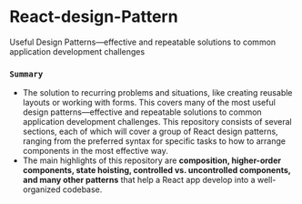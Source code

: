# React-design-Pattern
Useful Design Patterns—effective and repeatable solutions to common application development challenges


### `Summary`

 - The solution to recurring problems and situations, like creating reusable layouts or working with forms. This covers many of the most useful design patterns—effective and repeatable solutions to common application development challenges. This repository consists of several sections, each of which will cover a group of React design patterns, ranging from the preferred syntax for specific tasks to how to arrange components in the most effective way.
 - The main highlights of this repository are **composition, higher-order components, state hoisting, controlled vs. uncontrolled components, and many other patterns** that help a React app develop into a well-organized codebase.



